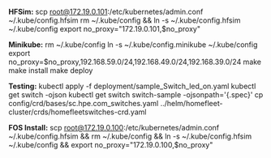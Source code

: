 **HFSim:**
scp root@172.19.0.101:/etc/kubernetes/admin.conf ~/.kube/config.hfsim
rm ~/.kube/config && ln -s ~/.kube/config.hfsim ~/.kube/config
export no_proxy="172.19.0.101,$no_proxy"

**Minikube:**
rm ~/.kube/config
ln -s ~/.kube/config.minikube ~/.kube/config
export no_proxy=$no_proxy,192.168.59.0/24,192.168.49.0/24,192.168.39.0/24
make
make install
make deploy

**Testing:**
kubectl apply -f deployment/sample_Switch_led_on.yaml
kubectl get switch -ojson
kubectl get switch switch-sample -ojsonpath='{.spec}'
cp config/crd/bases/sc.hpe.com_switches.yaml ../helm/homefleet-cluster/crds/homefleetswitches-crd.yaml

**FOS Install:**
scp root@172.19.0.100:/etc/kubernetes/admin.conf ~/.kube/config.hfsim &&
rm ~/.kube/config && ln -s ~/.kube/config.hfsim ~/.kube/config &&
export no_proxy="172.19.0.100,$no_proxy"
